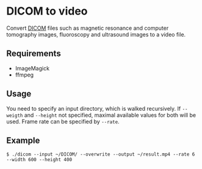 # DICOM to video

Convert [DICOM](https://en.wikipedia.org/wiki/DICOM) files such as magnetic resonance and computer tomography images, fluoroscopy and ultrasound images to a video file.

## Requirements
* ImageMagick
* ffmpeg

## Usage

You need to specify an input directory, which is walked recursively.
If `--weigth` and `--height` not specified, maximal available values for both will be used.
Frame rate can be specified by `--rate`.

## Example

```
$ ./dicom --input ~/DICOM/ --overwrite --output ~/result.mp4 --rate 6 --width 600 --height 400
```
